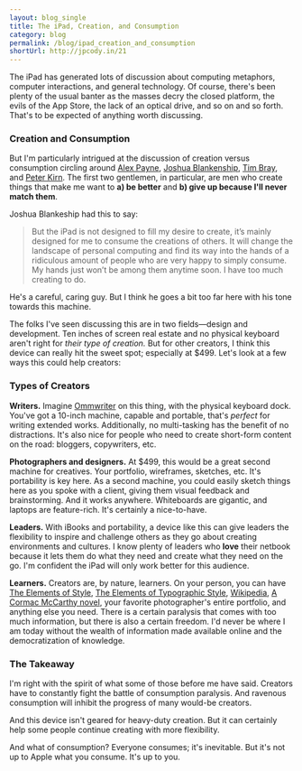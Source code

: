 ```yaml
---
layout: blog_single
title: The iPad, Creation, and Consumption
category: blog
permalink: /blog/ipad_creation_and_consumption
shortUrl: http://jpcody.in/21
---
```

<p>The iPad has generated lots of discussion about computing metaphors, computer interactions, and general technology. Of course, there's been plenty of the usual banter as the masses decry the closed platform, the evils of the App Store, the lack of an optical drive, and so on and so forth. That's to be expected of anything worth discussing.</p>
<h3>Creation and Consumption</h3>
<p>But I'm particularly intrigued at the discussion of creation versus consumption circling around <a href="http://al3x.net/2010/01/28/ipad.html">Alex Payne</a>, <a href="http://joshuablankenship.com/blog/2010/01/28/on-the-ipad-for-serious-this-time/">Joshua Blankenship</a>, <a href="http://www.tbray.org/ongoing/When/201x/2010/01/27/iPad">Tim Bray</a>, and <a href="http://createdigitalmusic.com/2010/01/27/how-a-great-product-can-be-bad-news-apple-ipad-and-the-closed-mac/">Peter Kirn</a>. The first two gentlemen, in particular, are men who create things that make me want to <strong>a) be better</strong> and <strong>b) give up because I'll never match them</strong>.</p>
<p>Joshua Blankeship had this to say:</p>
<blockquote>
  <p>But the iPad is not designed to fill my desire to create, it’s mainly designed for me to consume the creations of others. It will change the landscape of personal computing and find its way into the hands of a ridiculous amount of people who are very happy to simply consume. My hands just won’t be among them anytime soon. I have too much creating to do.</p>
</blockquote>
<p>He's a careful, caring guy. But I think he goes a bit too far here with his tone towards this machine.</p>
<p>The folks I've seen discussing this are in two fields&mdash;design and development. Ten inches of screen real estate and no physical keyboard aren't right for <em>their type of creation.</em> But for other creators, I think this device can really hit the sweet spot; especially at $499. Let's look at a few ways this could help creators:</p>
<h3>Types of Creators</h3>
<p><strong>Writers.</strong> Imagine <a href="http://www.ommwriter.com/">Ommwriter</a> on this thing, with the physical keyboard dock. You've got a 10-inch machine, capable and portable, that's <em>perfect</em> for writing extended works. Additionally, no multi-tasking has the benefit of no distractions. It's also nice for people who need to create short-form content on the road: bloggers, copywriters, etc.</p>
<p><strong>Photographers and designers.</strong> At $499, this would be a great second machine for creatives. Your portfolio, wireframes, sketches, etc. It's portability is key here. As a second machine, you could easily sketch things here as you spoke with a client, giving them visual feedback and brainstorming. And it works anywhere. Whiteboards are gigantic, and laptops are feature-rich. It's certainly a nice-to-have.</p>
<p><strong>Leaders.</strong> With iBooks and portability, a device like this can give leaders the flexibility to inspire and challenge others as they go about creating environments and cultures. I know plenty of leaders who <strong>love</strong> their netbook because it lets them do what they need and create what they need on the go. I'm confident the iPad will only work better for this audience.</p>
<p><strong>Learners.</strong> Creators are, by nature, learners. On your person, you can have <a href="http://www.amazon.com/Elements-Style-Fourth-William-Strunk/dp/020530902X">The Elements of Style</a>, <a href="http://www.amazon.com/Elements-Typographic-Style-Robert-Bringhurst/dp/0881791326">The Elements of Typographic Style</a>, <a href="http://en.wikipedia.org/wiki/Main_Page">Wikipedia</a>, <a href="http://en.wikipedia.org/wiki/Cormac_McCarthy#Published_works">A Cormac McCarthy novel</a>, your favorite photographer's entire portfolio, and anything else you need. There is a certain paralysis that comes with too much information, but there is also a certain freedom. I'd never be where I am today without the wealth of information made available online and the democratization of knowledge.</p>
<h3>The Takeaway</h3>
<p>I'm right with the spirit of what some of those before me have said. Creators have to constantly fight the battle of consumption paralysis. And ravenous consumption will inhibit the progress of many would-be creators.</p>
<p>And this device isn't geared for heavy-duty creation. But it can certainly help some people continue creating with more flexibility.</p>
<p>And what of consumption? Everyone consumes; it's inevitable. But it's not up to Apple what you consume. It's up to you.</p>